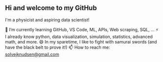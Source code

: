 ## Hi and welcome to my GitHub

I'm a physicist and aspiring data scientist!

🌱 I’m currently learning GitHub, VS Code, ML, APIs, Web scraping, SQL, ...
⚡ I already know python, data visualization, simulation, statistics, advanced math, and more. 
😄 In my sparetime, I like to fight with samurai swords (and have the black belt to prove it!)
📫 How to reach me: solvejknudsen@gmail.com


<!--
**solvejknudsen/solvejknudsen** is a ✨ _special_ ✨ repository because its `README.md` (this file) appears on your GitHub profile.

Here are some ideas to get you started:

- 🔭 I’m currently working on ...
- 🌱 I’m currently learning ...
- 👯 I’m looking to collaborate on ...
- 🤔 I’m looking for help with ...
- 💬 Ask me about ...
- 📫 How to reach me: ...
- 😄 Pronouns: ...
- ⚡ Fun fact: ...
-->
